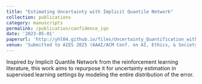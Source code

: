 ```yaml
---
title: "Estimating Uncertainty with Implicit Quantile Network"
collection: publications
category: manuscripts
permalink: /publication/confidence_iqn
date: '2023-05-01'
paperurl: 'http://yhl04.github.io/files/Uncertainty_Quantification_with_Implicit_Quantile_Network.pdf'
venue: 'Submitted to AIES 2025 (AAAI/ACM Conf. on AI, Ethics, & Society)'
---
```

Inspired by Implicit Quantile Network from the reinforcement learning literature, this work aims
to repurpose it for uncertainty estimation in supervised learning settings by modeling the entire
distribution of the error.
